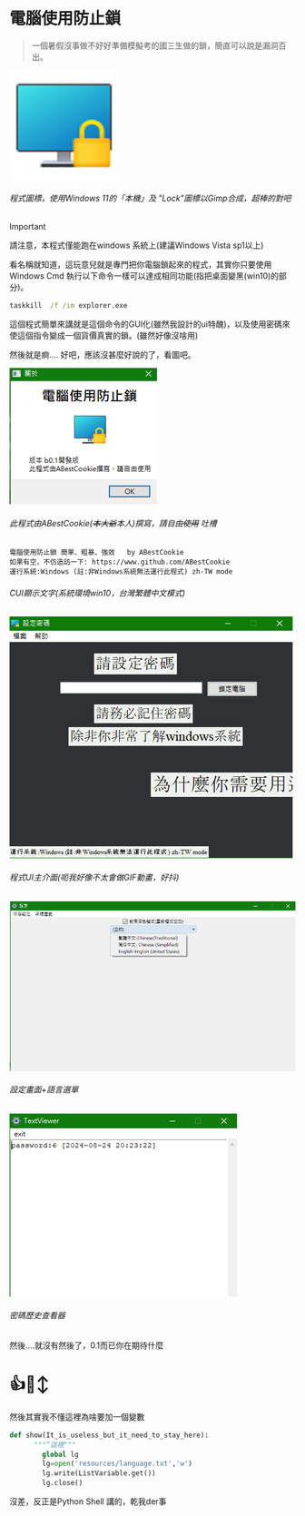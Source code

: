 # 電腦使用防止鎖 

> 一個暑假沒事做不好好準備模擬考的國三生做的鎖，簡直可以說是漏洞百出。

<img src="img\icon.png" alt="icon" style="zoom:300%;" />

######                                            				程式圖標，使用Windows 11的「本機」及 "Lock"圖標以Gimp合成，超棒的對吧

> [!IMPORTANT]
>
> 請注意，本程式僅能跑在windows 系統上(建議Windows Vista sp1以上)

看名稱就知道，這玩意兒就是專門把你電腦鎖起來的程式，其實你只要使用Windows Cmd 執行以下命令一樣可以達成相同功能(指把桌面變黑(win10)的部分)。

```bat
taskkill  /f /im explorer.exe
```

這個程式簡單來講就是這個命令的GUI化(雖然我設計的ui特醜)，以及使用密碼來使這個指令變成一個貨價真實的鎖。(雖然好像沒啥用)

然後就是痾.... 好吧，應該沒甚麼好說的了，看圖吧。

<img src="img\about.png" alt="about" style="zoom:100%;" />

###### 此程式由ABestCookie(~~本大爺~~本人)撰寫，請自由~~使用~~ 吐槽

```
電腦使用防止鎖 簡單、粗暴、強效   by ABestCookie
如果有空，不仿造訪一下: https://www.github.com/ABestCookie
運行系統:Windows (註:非Windows系統無法運行此程式) zh-TW mode
```

###### CUI顯示文字(系統環境win10，台灣繁體中文模式)

<img src="img\未命名.gif" alt="未命名" style="zoom:100%;" />

###### 程式UI主介面(呃我好像不太會做GIF動畫，好抖)

<img src="img\setting.png" alt="未命名" style="zoom:80%;" />

###### 設定畫面+語言選單

<img src="img\his.png" alt="his" style="zoom:100%;" />

###### 密碼歷史查看器

然後....就沒有然後了，0.1而已你在期待什麼

# 👍🙂↕

然後其實我不懂這裡為啥要加一個變數

```python
def show(It_is_useless_but_it_need_to_stay_here):
      """^這裡"""
        global lg
        lg=open('resources/language.txt','w')
        lg.write(ListVariable.get())
        lg.close()
```

沒差，反正是Python Shell 講的，乾我der事
